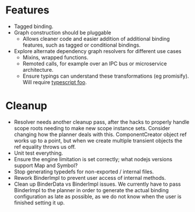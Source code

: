 
# Features
- Tagged binding.
- Graph construction should be pluggable
    - Allows cleaner code and easier addition of additional binding features, such as tagged or conditional bindings.
- Explore alternate dependency graph resolvers for different use cases
    - Mixins, wrapped functions.
    - Remoted calls, for example over an IPC bus or microservice architecture.
    - Ensure typings can understand these transformations (eg promisify).  Will require [typescript foo](https://github.com/Microsoft/TypeScript/pull/21496).


# Cleanup
- Resolver needs another cleanup pass, after the hacks to properly handle scope roots needing to make new scope instance sets.
    Consider changing how the planner deals with this.  ComponentCreator object ref works up to a point, but when we create multiple
    transient objects the ref equality throws us off.
- Unit test everything.
- Ensure the engine limitation is set correctly; what nodejs versions support Map and Symbol?
- Stop generating typedefs for non-exported / internal files.
- Rework BinderImpl to prevent user access of internal methods.
- Clean up BinderData vs BinderImpl issues.  We currently have to pass BinderImpl to the planner in order to generate the 
    actual binding configuration as late as possible, as we do not know when the user is finished setting it up.
